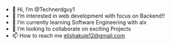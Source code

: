 - 👋 Hi, I’m @Technerdguy1
- 👀 I’m interested in web development with focus on Backend!!
- 🌱 I’m currently learning Software Engineering with alx
- 💞️ I’m looking to collaborate on exciting Projects 
- 📫 How to reach me elishakuje12@gmail.com 

<!---
Technerdguy1/Technerdguy1 is a ✨ special ✨ repository because its `README.md` (this file) appears on your GitHub profile.
You can click the Preview link to take a look at your changes.
--->
